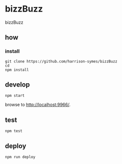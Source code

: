 
# bizzBuzz

bizzBuzz

## how

### install

```
git clone https://github.com/harrison-symes/bizzBuzz
cd 
npm install
```

## develop

```
npm start
```

browse to <http://localhost:9966/>.

## test

```
npm test
```

## deploy

```
npm run deploy
```
